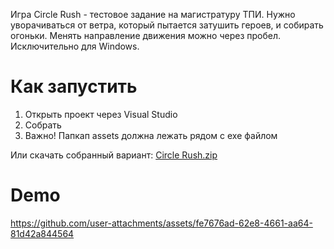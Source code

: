 Игра Circle Rush - тестовое задание на магистратуру ТПИ.
Нужно уворачиваться от ветра, который пытается затушить героев, и собирать огоньки.
Менять направление движения можно через пробел.
Исключительно для Windows.

# Как запустить # 
1. Открыть проект через Visual Studio
2. Собрать
3. Важно! Папкап assets должна лежать рядом с exe файлом

Или скачать собранный вариант: 
[Circle Rush.zip](https://github.com/user-attachments/files/16393639/Circle.Rush.zip)

# Demo #
https://github.com/user-attachments/assets/fe7676ad-62e8-4661-aa64-81d42a844564
